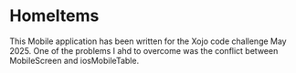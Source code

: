 # HomeItems
This Mobile application has been written for the Xojo code challenge May 2025. One of the problems I ahd to overcome was the conflict between MobileScreen and iosMobileTable.
